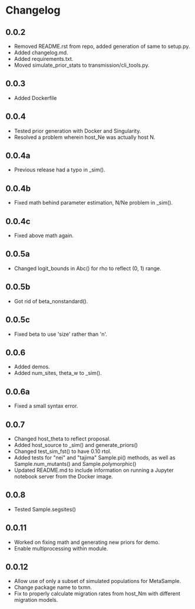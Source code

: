 # Changelog

## 0.0.2

- Removed README.rst from repo, added generation of same to setup.py.
- Added changelog.md.
- Added requirements.txt.
- Moved simulate_prior_stats to transmission/cli_tools.py.

## 0.0.3

- Added Dockerfile

## 0.0.4

- Tested prior generation with Docker and Singularity.
- Resolved a problem wherein host_Ne was actually host N.

## 0.0.4a

- Previous release had a typo in _sim().

## 0.0.4b

- Fixed math behind parameter estimation, N/Ne problem in _sim().

## 0.0.4c

- Fixed above math again.

## 0.0.5a

- Changed logit_bounds in Abc() for rho to reflect (0, 1) range.

## 0.0.5b

- Got rid of beta_nonstandard().

## 0.0.5c

- Fixed beta to use 'size' rather than 'n'.

## 0.0.6

- Added demos.
- Added num_sites, theta_w to _sim().

## 0.0.6a

- Fixed a small syntax error.

## 0.0.7

- Changed host_theta to reflect proposal.
- Added host_source to _sim() and generate_priors()
- Changed test_sim_fst() to have 0.10 rtol.
- Added tests for "nei" and "tajima" Sample.pi() methods, as well as
  Sample.num_mutants() and Sample.polymorphic()
- Updated README.md to include information on running a Jupyter notebook
  server from the Docker image.

## 0.0.8

- Tested Sample.segsites()

## 0.0.11

- Worked on fixing math and generating new priors for demo.
- Enable multiprocessing within module.

## 0.0.12

- Allow use of only a subset of simulated populations for MetaSample.
- Change package name to txmn.
- Fix to properly calculate migration rates from host_Nm with different
  migration models.
